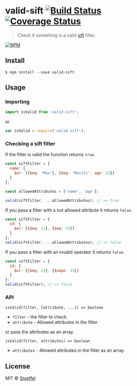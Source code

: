 # valid-sift [![Build Status](https://travis-ci.org/stoeffel/valid-sift.svg?branch=master)](https://travis-ci.org/stoeffel/valid-sift) [![Coverage Status](https://coveralls.io/repos/stoeffel/valid-sift/badge.svg?branch=master&service=github)](https://coveralls.io/github/stoeffel/valid-sift?branch=master)

> Check if something is a valid [sift][s] filter.

[![NPM](https://nodei.co/npm/valid-sift.png?downloads=true&stars=true)](https://nodei.co/npm/valid-sift/)

## Install

```
$ npm install --save valid-sift
```


## Usage

### Importing

```js
import isValid from 'valid-sift';
```
or
```js
var isValid = require('valid-sift');
```

### Checking a sift filter

If the filter is valid the function returns `true`.
```js
const siftFilter = {
  name: {
    $or: [{$eq: 'Max'}, {$eq: 'Moritz', age: 13}]
  }
};

const allowedAttributes = ['name', 'age'];

valid(siftFilter, ...allowedAttributes); // => true
```

If you pass a filter with a not allowed attribute it returns `false`.
```js
const siftFilter = {
  id: {
    $or: [{$eq: 12}, {$eq: 13}]
  }
};
valid(siftFilter, ...allowedAttributes); // => false
```

If you pass a filter with an invalid operator it returns `false`.
```js
const siftFilter = {
  id: {
    $or: [{$eq: 12}, {$nope: 13}]
  }
};
valid(siftFilter); // => false
```

### API

`isValid(filter, [attribute, ...]) => boolean`

* `filter` - the filter to check.
* `attribute` - Allowed attributes in the filter.

or pass the attributes as an array.

`isValid(filter, attributes) => boolean`

* `attributes` - Allowed attributes in the filter as an array.


## License

MIT © [Stoeffel](http://stoeffel.github.io)



[s]: https://github.com/crcn/sift.js
